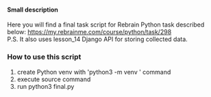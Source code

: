 #### Small description
Here you will find a final task script for Rebrain Python task described below:
https://my.rebrainme.com/course/python/task/298  
P.S. It also uses lesson_14 Django API for storing collected data.

### How to use this script
1) create Python venv with 'python3 -m venv <myenvname>' command
2) execute source command
3) run python3 final.py
